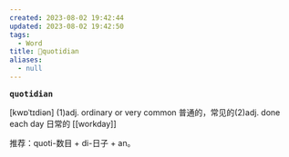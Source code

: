 ```yaml
---
created: 2023-08-02 19:42:44
updated: 2023-08-02 19:42:50
tags:
  - Word
title: 📖quotidian
aliases:
  - null
---
```


<pre><strong>quotidian</strong></pre>
[kwɒˈtɪdiən]
(1)adj. ordinary or very common 普通的，常⻅的(2)adj. done each day ⽇常的
[[workday]]

推荐：quoti-数目 + di-日子 + an。